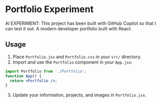 # Portfolio Experiment
AI EXPERIMENT: This project has been built with GitHub Copilot so that I can test it out.
A modern developer portfolio built with React.

## Usage

1. Place `Portfolio.jsx` and `Portfolio.css` in your `src/` directory.
2. Import and use the `Portfolio` component in your `App.jsx`:

```jsx
import Portfolio from './Portfolio';
function App() {
  return <Portfolio />;
}
```

3. Update your information, projects, and images in `Portfolio.jsx`.
